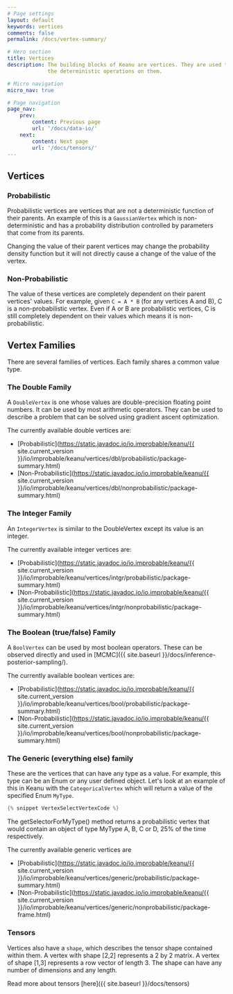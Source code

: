 ```yaml
---
# Page settings
layout: default
keywords: vertices
comments: false
permalink: /docs/vertex-summary/

# Hero section
title: Vertices
description: The building blocks of Keanu are vertices. They are used to describe random variables and 
             the deterministic operations on them.

# Micro navigation
micro_nav: true

# Page navigation
page_nav:
    prev:
        content: Previous page
        url: '/docs/data-io/'
    next:
        content: Next page
        url: '/docs/tensors/'
---
```


## Vertices

### Probabilistic

Probabilistic vertices are vertices that are not a deterministic function of their parents. An example
of this is a `GaussianVertex` which is non-deterministic and has a probability distribution controlled by 
parameters that come from its parents.

Changing the value of their parent vertices may change the probability density function but it 
will not directly cause a change of the value of the vertex.

### Non-Probabilistic

The value of these vertices are completely dependent on their parent vertices' values. For example,
given `C = A * B` (for any vertices A and B), C is a non-probabilistic vertex. Even if A or B are probabilistic 
vertices, C is still completely dependent on their values which means it is non-probabilistic.

## Vertex Families

There are several families of vertices. Each family shares a common value type.

### The Double Family

A `DoubleVertex` is one whose values are double-precision floating point numbers. It can be used by most arithmetic operators. 
They can be used to describe a problem that can be solved using gradient ascent optimization.

The currently available double vertices are:
- [Probabilistic](https://static.javadoc.io/io.improbable/keanu/{{ site.current_version }}/io/improbable/keanu/vertices/dbl/probabilistic/package-summary.html)
- [Non-Probabilistic](https://static.javadoc.io/io.improbable/keanu/{{ site.current_version }}/io/improbable/keanu/vertices/dbl/nonprobabilistic/package-summary.html)

### The Integer Family

An `IntegerVertex` is similar to the DoubleVertex except its value is an integer.

The currently available integer vertices are:
- [Probabilistic](https://static.javadoc.io/io.improbable/keanu/{{ site.current_version }}/io/improbable/keanu/vertices/intgr/probabilistic/package-summary.html)
- [Non-Probabilistic](https://static.javadoc.io/io.improbable/keanu/{{ site.current_version }}/io/improbable/keanu/vertices/intgr/nonprobabilistic/package-summary.html)

### The Boolean (true/false) Family

A `BoolVertex` can be used by most boolean operators. These can be observed directly and used in [MCMC]({{ site.baseurl }}/docs/inference-posterior-sampling/).

The currently available boolean vertices are:
- [Probabilistic](https://static.javadoc.io/io.improbable/keanu/{{ site.current_version }}/io/improbable/keanu/vertices/bool/probabilistic/package-summary.html)
- [Non-Probabilistic](https://static.javadoc.io/io.improbable/keanu/{{ site.current_version }}/io/improbable/keanu/vertices/bool/nonprobabilistic/package-summary.html)

### The Generic (everything else) family

These are the vertices that can have any type as a value. For example, this type can be an Enum or any user defined object.
Let's look at an example of this in Keanu with the `CategoricalVertex` which will return a value of the specified Enum `MyType`.

```java
{% snippet VertexSelectVertexCode %}
```

The getSelectorForMyType() method returns a probabilistic vertex that would contain an 
object of type MyType A, B, C or D, 25% of the time respectively.

The currently available generic vertices are
- [Probabilistic](https://static.javadoc.io/io.improbable/keanu/{{ site.current_version }}/io/improbable/keanu/vertices/generic/probabilistic/package-summary.html)
- [Non-Probabilistic](https://static.javadoc.io/io.improbable/keanu/{{ site.current_version }}/io/improbable/keanu/vertices/generic/nonprobabilistic/package-frame.html)


### Tensors

Vertices also have a `shape`, which describes the tensor shape contained within them. A vertex with shape
[2,2] represents a 2 by 2 matrix. A vertex of shape [1,3] represents a row vector of length 3. The shape
can have any number of dimensions and any length.

Read more about tensors [here]({{ site.baseurl }}/docs/tensors) 
